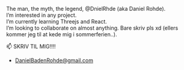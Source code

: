 The man, the myth, the legend, @DnielRhde (aka Daniel Rohde). <br />
I’m interested in any project. <br />
I’m currently learning Threejs and React. <br />
I’m looking to collaborate on almost anything. Bare skriv pls xd (ellers kommer jeg til at kede mig i sommerferien..). <br />

📫 SKRIV TIL MIG!!!!
- DanielBadenRohde@gmail.com

<!---
DnielRhde/DnielRhde is a ✨ special ✨ repository because its `README.md` (this file) appears on your GitHub profile.
You can click the Preview link to take a look at your changes.
--->
